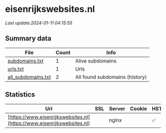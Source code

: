 # eisenrijkswebsites.nl
*Last update:2024-01-11 04:15:55*
## Summary data
| File       | Count | Info |
|------------|-------|------|
|[subdomains.txt](/data/eisenrijkswebsites/subdomains.txt)|1|Alive subdomains|
|[urls.txt](/data/eisenrijkswebsites/urls.txt)|1|Urls|
|[all_subdomains.txt](/data/eisenrijkswebsites/all_subdomains.txt)|2|All found subdomains (history)|
## Statistics
| Url | SSL | Server | Cookie | HSTS | CSP | XFO | XXP | RP | Tech |
|------------|-------|------|------|------|------|------|------|------|------|
|[https://www.eisenrijkswebsites.nl](https://www.eisenrijkswebsites.nl)| |nginx| |:white_check_mark: | |:warning: |:white_check_mark: | |:white_check_mark: | |:white_check_mark: | |HSTS Nginx| |